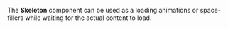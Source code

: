 The **Skeleton** component can be used as a loading animations or space-fillers while waiting for the actual content to load.
